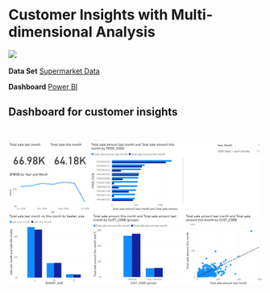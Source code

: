 # Customer Insights with Multi-dimensional Analysis
[![](https://img.shields.io/badge/-PowerBI-yellow)](#)

**Data Set** [Supermarket Data](./Supermarket_Data.csv)

**Dashboard** [Power BI](./Supermarket_Dashboard.csv)

## Dashboard for customer insights
</br>

![image](./Customer_insight_dashboard.png)